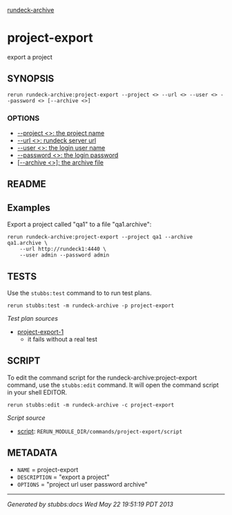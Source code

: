 [rundeck-archive](../../index.html)
# project-export 

export a project

## SYNOPSIS

    rerun rundeck-archive:project-export --project <> --url <> --user <> --password <> [--archive <>]

### OPTIONS

* [    --project <>: the project name](../../options/project/index.html)
* [    --url <>: rundeck server url](../../options/url/index.html)
* [    --user <>: the login user name](../../options/user/index.html)
* [    --password <>: the login password](../../options/password/index.html)
* [   [--archive <>]: the archive file](../../options/archive/index.html)

## README

Examples
--------

Export a project called "qa1" to a file "qa1.archive":

    rerun rundeck-archive:project-export --project qa1 --archive qa1.archive \
        --url http://rundeck1:4440 \
        --user admin --password admin 

## TESTS

Use the `stubbs:test` command to to run test plans.

    rerun stubbs:test -m rundeck-archive -p project-export

*Test plan sources*

* [project-export-1](../../tests/project-export-1.html)
  * it fails without a real test

## SCRIPT

To edit the command script for the rundeck-archive:project-export command, 
use the `stubbs:edit`
command. It will open the command script in your shell EDITOR.

    rerun stubbs:edit -m rundeck-archive -c project-export

*Script source*

* [script](script.html): `RERUN_MODULE_DIR/commands/project-export/script`

## METADATA

* `NAME` = project-export
* `DESCRIPTION` = "export a project"
* `OPTIONS` = "project url user password archive"

----

*Generated by stubbs:docs Wed May 22 19:51:19 PDT 2013*

